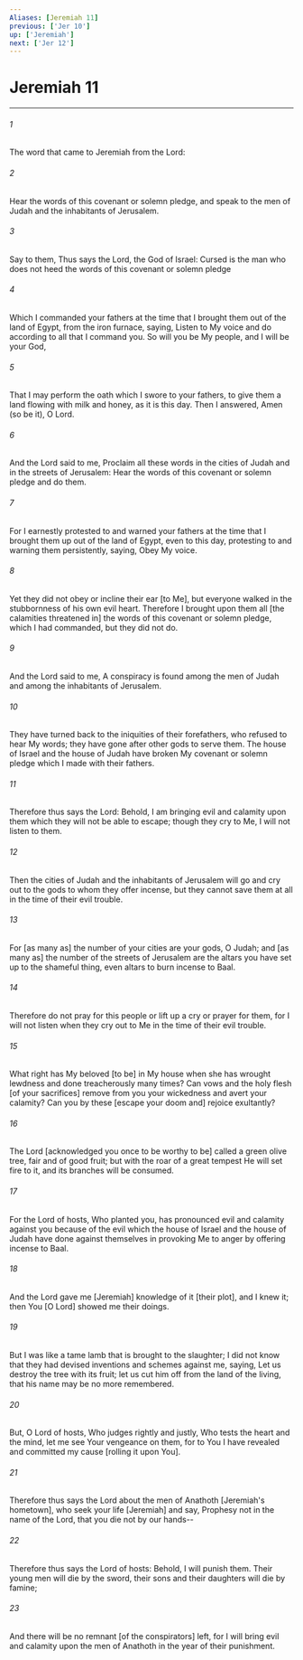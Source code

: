```yaml
---
Aliases: [Jeremiah 11]
previous: ['Jer 10']
up: ['Jeremiah']
next: ['Jer 12']
---
```

# Jeremiah 11

***














###### 1 






The word that came to Jeremiah from the Lord: 













###### 2 






Hear the words of this covenant or solemn pledge, and speak to the men of Judah and the inhabitants of Jerusalem. 













###### 3 






Say to them, Thus says the Lord, the God of Israel: Cursed is the man who does not heed the words of this covenant or solemn pledge 













###### 4 






Which I commanded your fathers at the time that I brought them out of the land of Egypt, from the iron furnace, saying, Listen to My voice and do according to all that I command you. So will you be My people, and I will be your God, 













###### 5 






That I may perform the oath which I swore to your fathers, to give them a land flowing with milk and honey, as it is this day. Then I answered, Amen (so be it), O Lord. 













###### 6 






And the Lord said to me, Proclaim all these words in the cities of Judah and in the streets of Jerusalem: Hear the words of this covenant or solemn pledge and do them. 













###### 7 






For I earnestly protested to and warned your fathers at the time that I brought them up out of the land of Egypt, even to this day, protesting to and warning them persistently, saying, Obey My voice. 













###### 8 






Yet they did not obey or incline their ear [to Me], but everyone walked in the stubbornness of his own evil heart. Therefore I brought upon them all [the calamities threatened in] the words of this covenant or solemn pledge, which I had commanded, but they did not do. 













###### 9 






And the Lord said to me, A conspiracy is found among the men of Judah and among the inhabitants of Jerusalem. 













###### 10 






They have turned back to the iniquities of their forefathers, who refused to hear My words; they have gone after other gods to serve them. The house of Israel and the house of Judah have broken My covenant or solemn pledge which I made with their fathers. 













###### 11 






Therefore thus says the Lord: Behold, I am bringing evil and calamity upon them which they will not be able to escape; though they cry to Me, I will not listen to them. 













###### 12 






Then the cities of Judah and the inhabitants of Jerusalem will go and cry out to the gods to whom they offer incense, but they cannot save them at all in the time of their evil trouble. 













###### 13 






For [as many as] the number of your cities are your gods, O Judah; and [as many as] the number of the streets of Jerusalem are the altars you have set up to the shameful thing, even altars to burn incense to Baal. 













###### 14 






Therefore do not pray for this people or lift up a cry or prayer for them, for I will not listen when they cry out to Me in the time of their evil trouble. 













###### 15 






What right has My beloved [to be] in My house when she has wrought lewdness and done treacherously many times? Can vows and the holy flesh [of your sacrifices] remove from you your wickedness and avert your calamity? Can you by these [escape your doom and] rejoice exultantly? 













###### 16 






The Lord [acknowledged you once to be worthy to be] called a green olive tree, fair and of good fruit; but with the roar of a great tempest He will set fire to it, and its branches will be consumed. 













###### 17 






For the Lord of hosts, Who planted you, has pronounced evil and calamity against you because of the evil which the house of Israel and the house of Judah have done against themselves in provoking Me to anger by offering incense to Baal. 













###### 18 






And the Lord gave me [Jeremiah] knowledge of it [their plot], and I knew it; then You [O Lord] showed me their doings. 













###### 19 






But I was like a tame lamb that is brought to the slaughter; I did not know that they had devised inventions and schemes against me, saying, Let us destroy the tree with its fruit; let us cut him off from the land of the living, that his name may be no more remembered. 













###### 20 






But, O Lord of hosts, Who judges rightly and justly, Who tests the heart and the mind, let me see Your vengeance on them, for to You I have revealed and committed my cause [rolling it upon You]. 













###### 21 






Therefore thus says the Lord about the men of Anathoth [Jeremiah's hometown], who seek your life [Jeremiah] and say, Prophesy not in the name of the Lord, that you die not by our hands-- 













###### 22 






Therefore thus says the Lord of hosts: Behold, I will punish them. Their young men will die by the sword, their sons and their daughters will die by famine; 













###### 23 






And there will be no remnant [of the conspirators] left, for I will bring evil and calamity upon the men of Anathoth in the year of their punishment.
